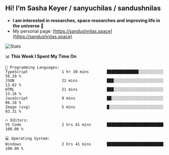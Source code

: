 ## Hi! I’m Sasha Keyer / sanyuchilas / sandushnilas

- **I am interested in researches, space researches and improving life in the universe 🌠**  
- My personal page: [https://sandushnilas.space](https://sandushnilas.space)

![Stats](https://github-readme-stats.vercel.app/api?username=sanyuchilas&show_icons=true&theme=react&hide=issues&count_private=true&layout=compact)

<!--START_SECTION:waka-->
📊 **This Week I Spent My Time On** 

```text
💬 Programming Languages: 
TypeScript               1 hr 30 mins        ██████████████░░░░░░░░░░░   56.29 % 
JSON                     22 mins             ███░░░░░░░░░░░░░░░░░░░░░░   13.82 % 
HTML                     21 mins             ███░░░░░░░░░░░░░░░░░░░░░░   13.16 % 
JavaScript               9 mins              ██░░░░░░░░░░░░░░░░░░░░░░░   06.18 % 
Image (svg)              5 mins              █░░░░░░░░░░░░░░░░░░░░░░░░   03.31 % 

🔥 Editors: 
VS Code                  2 hrs 41 mins       █████████████████████████   100.00 % 

💻 Operating System: 
Windows                  2 hrs 41 mins       █████████████████████████   100.00 % 
```


<!--END_SECTION:waka-->
